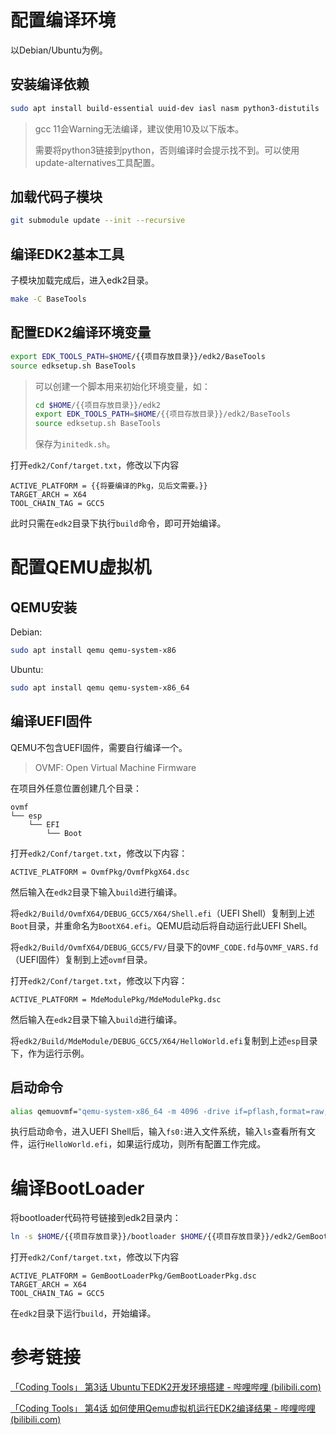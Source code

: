 # 配置编译环境

以Debian/Ubuntu为例。

## 安装编译依赖

```bash
sudo apt install build-essential uuid-dev iasl nasm python3-distutils
```

> gcc 11会Warning无法编译，建议使用10及以下版本。
>
> 需要将python3链接到python，否则编译时会提示找不到。可以使用update-alternatives工具配置。

## 加载代码子模块

```bash
git submodule update --init --recursive
```

## 编译EDK2基本工具

子模块加载完成后，进入edk2目录。

```bash
make -C BaseTools
```

## 配置EDK2编译环境变量

```bash
export EDK_TOOLS_PATH=$HOME/{{项目存放目录}}/edk2/BaseTools
source edksetup.sh BaseTools
```

> 可以创建一个脚本用来初始化环境变量，如：
>
> ```bash
> cd $HOME/{{项目存放目录}}/edk2
> export EDK_TOOLS_PATH=$HOME/{{项目存放目录}}/edk2/BaseTools
> source edksetup.sh BaseTools
> ```
>
> 保存为`initedk.sh`。

打开`edk2/Conf/target.txt`，修改以下内容

```
ACTIVE_PLATFORM = {{将要编译的Pkg，见后文需要。}}
TARGET_ARCH = X64
TOOL_CHAIN_TAG = GCC5
```

此时只需在`edk2`目录下执行`build`命令，即可开始编译。

# 配置QEMU虚拟机

## QEMU安装

Debian:

```bash
sudo apt install qemu qemu-system-x86
```

Ubuntu:

```bash
sudo apt install qemu qemu-system-x86_64
```

## 编译UEFI固件

QEMU不包含UEFI固件，需要自行编译一个。

> OVMF: Open Virtual Machine Firmware

在项目外任意位置创建几个目录：

```
ovmf
└── esp
    └── EFI
        └── Boot
```

打开`edk2/Conf/target.txt`，修改以下内容：

```
ACTIVE_PLATFORM = OvmfPkg/OvmfPkgX64.dsc
```

然后输入在`edk2`目录下输入`build`进行编译。

将`edk2/Build/OvmfX64/DEBUG_GCC5/X64/Shell.efi`（UEFI Shell）复制到上述`Boot`目录，并重命名为`BootX64.efi`。QEMU启动后将自动运行此UEFI Shell。

将`edk2/Build/OvmfX64/DEBUG_GCC5/FV/`目录下的`OVMF_CODE.fd`与`OVMF_VARS.fd`（UEFI固件）复制到上述`ovmf`目录。

打开`edk2/Conf/target.txt`，修改以下内容：

```
ACTIVE_PLATFORM = MdeModulePkg/MdeModulePkg.dsc
```

然后输入在`edk2`目录下输入`build`进行编译。

将`edk2/Build/MdeModule/DEBUG_GCC5/X64/HelloWorld.efi`复制到上述`esp`目录下，作为运行示例。

## 启动命令

```bash
alias qemuovmf="qemu-system-x86_64 -m 4096 -drive if=pflash,format=raw,file=/home/{{ovmf所在目录}}/ovmf/OVMF_CODE.fd,readonly=on -drive if=pflash,format=raw,file=/home/{{ovmf所在目录}}/ovmf/OVMF_VARS.fd,readonly=on -drive format=raw,file=fat:rw:/home/{{ovmf所在目录}}/ovmf/esp -net none"
```

执行启动命令，进入UEFI Shell后，输入`fs0:`进入文件系统，输入`ls`查看所有文件，运行`HelloWorld.efi`，如果运行成功，则所有配置工作完成。

# 编译BootLoader

将bootloader代码符号链接到edk2目录内：

```bash
ln -s $HOME/{{项目存放目录}}/bootloader $HOME/{{项目存放目录}}/edk2/GemBootLoaderPkg
```

打开`edk2/Conf/target.txt`，修改以下内容

```
ACTIVE_PLATFORM = GemBootLoaderPkg/GemBootLoaderPkg.dsc
TARGET_ARCH = X64
TOOL_CHAIN_TAG = GCC5
```

在`edk2`目录下运行`build`，开始编译。

# 参考链接

[「Coding Tools」 第3话 Ubuntu下EDK2开发环境搭建 - 哔哩哔哩 (bilibili.com)](https://www.bilibili.com/read/cv12197402/)

[「Coding Tools」 第4话 如何使用Qemu虚拟机运行EDK2编译结果 - 哔哩哔哩 (bilibili.com)](https://www.bilibili.com/read/cv12200267)
